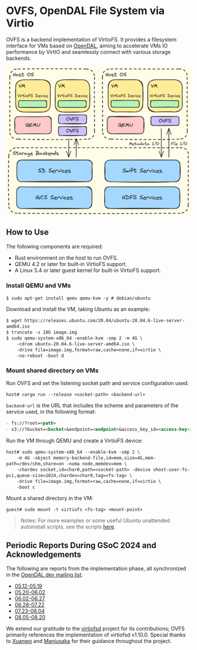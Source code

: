 # OVFS, OpenDAL File System via Virtio

OVFS is a backend implementation of VirtioFS. It provides a filesystem interface for VMs based on [OpenDAL](https://github.com/apache/opendal), aiming to accelerate VMs IO performance by VirtIO and seamlessly connect with various storage backends.

![OVFS Architecture](./docs/proposal/media/architecture.png)

## How to Use

The following components are required:
- Rust environment on the host to run OVFS.
- QEMU 4.2 or later for built-in VirtioFS support.
- A Linux 5.4 or later guest kernel for built-in VirtioFS support.

### Install QEMU and VMs

```shell
$ sudo apt-get install qemu qemu-kvm -y # debian/ubuntu
```

Download and install the VM, taking Ubuntu as an example:

```shell
$ wget https://releases.ubuntu.com/20.04/ubuntu-20.04.6-live-server-amd64.iso
$ truncate -s 10G image.img
$ sudo qemu-system-x86_64 -enable-kvm -smp 2 -m 4G \
    -cdrom ubuntu-20.04.6-live-server-amd64.iso \
    -drive file=image.img,format=raw,cache=none,if=virtio \
    -no-reboot -boot d
```

### Mount shared directory on VMs

Run OVFS and set the listening socket path and service configuration used:

```shell
host# cargo run --release <socket-path> <backend-url>
```

`backend-url` is the URL that includes the scheme and parameters of the service used, in the following format:

```markdown
- fs://?root=<path>
- s3://?bucket=<bucket>&endpoint=<endpoint>&access_key_id=<access-key-id>&secret_access_key=<secret-access-key>&region=<region>
```

Run the VM through QEMU and create a VirtioFS device:

```shell
host# sudo qemu-system-x86_64 --enable-kvm -smp 2 \
    -m 4G -object memory-backend-file,id=mem,size=4G,mem-path=/dev/shm,share=on -numa node,memdev=mem \
    -chardev socket,id=char0,path=<socket-path> -device vhost-user-fs-pci,queue-size=1024,chardev=char0,tag=<fs-tag> \
    -drive file=image.img,format=raw,cache=none,if=virtio \
    -boot c
```

Mount a shared directory in the VM:

```shell
guest# sudo mount -t virtiofs <fs-tag> <mount-point>
```

> Notes: For more examples or some useful Ubuntu unattended autoinstall scripts, see the scripts [here](./scripts/).

## Periodic Reports During GSoC 2024 and Acknowledgements

The following are reports from the implementation phase, all synchronized in the [OpenDAL dev mailing list](https://lists.apache.org/list.html?dev@opendal.apache.org).
- [05.12-05.19](./docs/reports/05.12-05.19.md)
- [05.20-06.02](./docs/reports/05.20-06.02.md)
- [06.02-06.27](./docs/reports/06.02-06.27.md)
- [06.28-07.22](./docs/reports/06.28-07.22.md)
- [07.23-08.04](./docs/reports/07.23-08.04.md)
- [08.05-08.20](./docs/reports/08.05-08.20.md)

 We extend our gratitude to the [virtiofsd](https://gitlab.com/virtio-fs/virtiofsd) project for its contributions; OVFS primarily references the implementation of virtiofsd v1.10.0. Special thanks to [Xuanwo](https://github.com/Xuanwo) and [Manjusaka](https://github.com/Zheaoli) for their guidance throughout the project.
